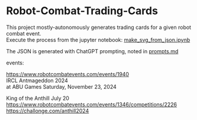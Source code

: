 # Robot-Combat-Trading-Cards

This project mostly-autonomously generates trading cards for a given robot combat event.   
Execute the process from the jupyter notebook:
[make_svg_from_json.ipynb](make_svg_from_json.ipynb)
   
The JSON is generated with ChatGPT prompting, noted in [prompts.md](prompts.md)

events:

https://www.robotcombatevents.com/events/1940   
IRCL Antmageddon 2024   
at ABU Games Saturday, November 23, 2024


King of the Anthill July 20
https://www.robotcombatevents.com/events/1346/competitions/2226
https://challonge.com/anthill2024

